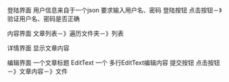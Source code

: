 
登陆界面
    用户信息来自于一个json
    要求输入用户名、密码 登陆按钮
    点击按钮－》验证用户名、密码是否正确


内容界面
    文章列表－》遍历文件夹－》列表

详情界面
    显示文章内容

编辑界面
    一个文章标题 EditText
    一个 多行EditText编辑内容  提交按钮
    点击按钮－》文章内容－》文件